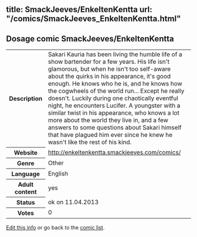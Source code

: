 title: SmackJeeves/EnkeltenKentta
url: "/comics/SmackJeeves_EnkeltenKentta.html"
---
Dosage comic SmackJeeves/EnkeltenKentta
-----------------------------------------

<table class="comicinfo">
<tr>
<th>Description</th><td>Sakari Kauria has been living the humble life of a show bartender for a few years. His life isn't glamorous, but when he isn't too self-aware about the quirks in his appearance, it's good enough. He knows who he is, and he knows how the cogwheels of the world run... Except he really doesn't. Luckily during one chaotically eventful night, he encounters Lucifer. A youngster with a similar twist in his appearance, who knows a lot more about the world they live in, and a few answers to some questions about Sakari himself that have plagued him ever since he knew he wasn't like the rest of his kind.</td>
</tr>
<tr>
<th>Website</th><td><a href="http://enkeltenkentta.smackjeeves.com/comics/">http://enkeltenkentta.smackjeeves.com/comics/</a></td>
</tr>
<tr>
<th>Genre</th><td>Other</td>
</tr>
<tr>
<th>Language</th><td>English</td>
</tr>
<tr>
<th>Adult content</th><td>yes</td>
</tr>
<tr>
<th>Status</th><td>ok on 11.04.2013</td>
</tr>
<tr>
<th>Votes</th><td>0</div></td>
</tr>
</table>

[Edit this info](/comics/SmackJeeves_EnkeltenKentta_edit.html) or go back to the [comic list](../comic-index.html).
